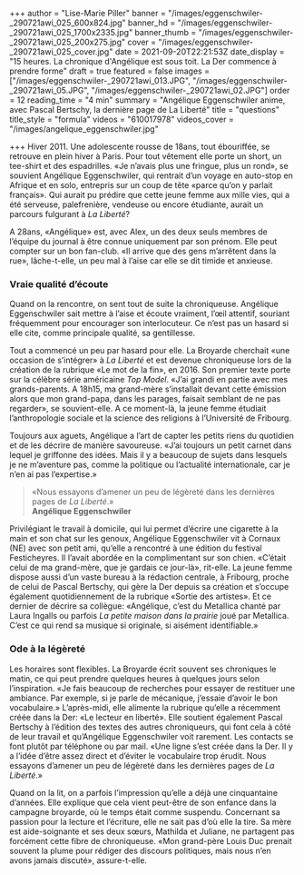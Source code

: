+++
author = "Lise-Marie Piller"
banner = "/images/eggenschwiler-_290721awi_025_600x824.jpg"
banner_hd = "/images/eggenschwiler-_290721awi_025_1700x2335.jpg"
banner_thumb = "/images/eggenschwiler-_290721awi_025_200x275.jpg"
cover = "/images/eggenschwiler-_290721awi_025_cover.jpg"
date = 2021-09-20T22:21:53Z
date_display = "15 heures. La chronique d'Angélique est sous toit. La Der commence à prendre forme"
draft = true
featured = false
images = ["/images/eggenschwiler-_290721awi_013.JPG", "/images/eggenschwiler-_290721awi_05.JPG", "/images/eggenschwiler-_290721awi_02.JPG"]
order = 12
reading_time = "4 min"
summary = "Angélique Eggenschwiler anime, avec Pascal Bertschy, la dernière page de La Liberté"
title = "questions"
title_style = "formula"
videos = "610017978"
videos_cover = "/images/angelique_eggenschwiler.jpg"

+++
Hiver 2011. Une adolescente rousse de 18ans, tout ébouriffée, se retrouve en plein hiver à Paris. Pour tout vêtement elle porte un short, un tee-shirt et des espadrilles. «Je n’avais plus une fringue, plus un rond», se souvient Angélique Eggenschwiler, qui rentrait d’un voyage en auto-stop en Afrique et en solo, entrepris sur un coup de tête «parce qu’on y parlait français». Qui aurait pu prédire que cette jeune femme aux mille vies, qui a été serveuse, palefrenière, vendeuse ou encore étudiante, aurait un parcours fulgurant à _La Liberté_?

A 28ans, «Angélique» est, avec Alex, un des deux seuls membres de l’équipe du journal à être connue uniquement par son prénom. Elle peut compter sur un bon fan-club. «Il arrive que des gens m’arrêtent dans la rue», lâche-t-elle, un peu mal à l’aise car elle se dit timide et anxieuse.

### Vraie qualité d’écoute

Quand on la rencontre, on sent tout de suite la chroniqueuse. Angélique Eggenschwiler sait mettre à l’aise et écoute vraiment, l’œil attentif, souriant fréquemment pour encourager son interlocuteur. Ce n’est pas un hasard si elle cite, comme principale qualité, sa gentillesse.

Tout a commencé un peu par hasard pour elle. La Broyarde cherchait «une occasion de s’intégrer» à _La Liberté_ et est devenue chroniqueuse lors de la création de la rubrique «Le mot de la fin», en 2016. Son premier texte porte sur la célèbre série américaine _Top Model_. «J’ai grandi en partie avec mes grands-parents. A 18h15, ma grand-mère s’installait devant cette émission alors que mon grand-papa, dans les parages, faisait semblant de ne pas regarder», se souvient-elle. A ce moment-là, la jeune femme étudiait l’anthropologie sociale et la science des religions à l’Université de Fribourg.

Toujours aux aguets, Angélique a l’art de capter les petits riens du quotidien et de les décrire de manière savoureuse. «J’ai toujours un petit carnet dans lequel je griffonne des idées. Mais il y a beaucoup de sujets dans lesquels je ne m’aventure pas, comme la politique ou l’actualité internationale, car je n’en ai pas l’expertise.»

> «Nous essayons d’amener un peu de légèreté dans les dernières pages de _La Liberté_.»  
> **Angélique Eggenschwiler**

Privilégiant le travail à domicile, qui lui permet d’écrire une cigarette à la main et son chat sur les genoux, Angélique Eggenschwiler vit à Cornaux (NE) avec son petit ami, qu’elle a rencontré à une édition du festival Festicheyres. Il l’avait abordée en la complimentant sur son chien. «C’était celui de ma grand-mère, que je gardais ce jour-là», rit-elle. La jeune femme dispose aussi d’un vaste bureau à la rédaction centrale, à Fribourg, proche de celui de Pascal Bertschy, qui gère la Der depuis sa création et s’occupe également quotidiennement de la rubrique «Sortie des artistes». Et ce dernier de décrire sa collègue: «Angélique, c’est du Metallica chanté par Laura Ingalls ou parfois _La petite maison dans la prairie_ joué par Metallica. C’est ce qui rend sa musique si originale, si aisément identifiable.»

### Ode à la légèreté

Les horaires sont flexibles. La Broyarde écrit souvent ses chroniques le matin, ce qui peut prendre quelques heures à quelques jours selon l’inspiration. «Je fais beaucoup de recherches pour essayer de restituer une ambiance. Par exemple, si je parle de mécanique, j’essaie d’avoir le bon vocabulaire.» L’après-midi, elle alimente la rubrique qu’elle a récemment créée dans la Der: «Le lecteur en liberté». Elle soutient également Pascal Bertschy à l’édition des textes des autres chroniqueurs, qui font cela à côté de leur travail et qu’Angélique Eggenschwiler voit rarement. Les contacts se font plutôt par téléphone ou par mail. «Une ligne s’est créée dans la Der. Il y a l’idée d’être assez direct et d’éviter le vocabulaire trop érudit. Nous essayons d’amener un peu de légèreté dans les dernières pages de _La Liberté_.»

Quand on la lit, on a parfois l’impression qu’elle a déjà une cinquantaine d’années. Elle explique que cela vient peut-être de son enfance dans la campagne broyarde, où le temps était comme suspendu. Concernant sa passion pour la lecture et l’écriture, elle ne sait pas d’où elle la tire. Sa mère est aide-soignante et ses deux sœurs, Mathilda et Juliane, ne partagent pas forcément cette fibre de chroniqueuse. «Mon grand-père Louis Duc prenait souvent la plume pour rédiger des discours politiques, mais nous n’en avons jamais discuté», assure-t-elle.